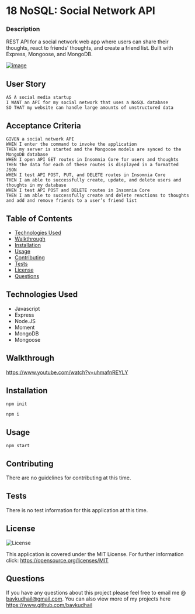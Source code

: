 # 18 NoSQL: Social Network API

### Description
REST API for a social network web app where users can share their thoughts, react to friends’ thoughts, and create a friend list. 
Built with Express, Mongoose, and MongoDB.

[![image](https://user-images.githubusercontent.com/93915846/167193926-56f37a91-f93c-4694-8076-e227261896ee.png)](https://www.youtube.com/watch?v=uhmafnREYLY)


## User Story
```
AS A social media startup
I WANT an API for my social network that uses a NoSQL database
SO THAT my website can handle large amounts of unstructured data
```

## Acceptance Criteria
```
GIVEN a social network API
WHEN I enter the command to invoke the application
THEN my server is started and the Mongoose models are synced to the MongoDB database
WHEN I open API GET routes in Insomnia Core for users and thoughts
THEN the data for each of these routes is displayed in a formatted JSON
WHEN I test API POST, PUT, and DELETE routes in Insomnia Core
THEN I am able to successfully create, update, and delete users and thoughts in my database
WHEN I test API POST and DELETE routes in Insomnia Core
THEN I am able to successfully create and delete reactions to thoughts and add and remove friends to a user’s friend list
```

 ## Table of Contents
 * [Technologies Used](#technologies-used)
 * [Walkthrough](#walkthrough)
 * [Installation](#installation)
 * [Usage](#usage)
 * [Contributing](#contributing)
 * [Tests](#tests)
 * [License](#license)
 * [Questions](#questions)


 ## Technologies Used
  * Javascript
  * Express
  * Node.JS
  * Moment
  * MongoDB
  * Mongoose

## Walkthrough
https://www.youtube.com/watch?v=uhmafnREYLY


## Installation
`npm init`

`npm i`

## Usage
`npm start`


## Contributing
  There are no guidelines for contributing at this time.


## Tests
There is no test information for this application at this time.


## License
![License](https://img.shields.io/badge/License-MIT-yellow.svg)
  
This application is covered under the MIT License. For further information click: 
https://opensource.org/licenses/MIT


## Questions
  If you have any questions about this project please feel free to email me @ bavkudhail@gmail.com. You can also view more of my projects here https://www.github.com/bavkudhail



